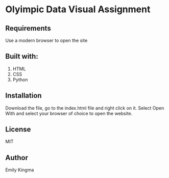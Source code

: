 # Olyimpic Data Visual Assignment

## Requirements
Use a modern browser to open the site

## Built with:

1. HTML
2. CSS
3. Python

## Installation

Download the file, go to the index.html file and right click on it. Select Open With and select your browser of choice to open the website. 

## License

MIT

## Author

Emily Kingma